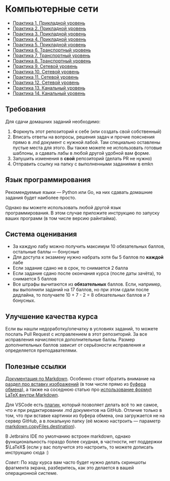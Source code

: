 # Компьютерные сети

- [Практика 1. Прикладной уровень](lab01/lab01.md)
- [Практика 2. Прикладной уровень](lab02/lab02.md)
- [Практика 3. Прикладной уровень](lab03/lab03.md)
- [Практика 4. Прикладной уровень](lab04/lab04.md)
- [Практика 5. Прикладной уровень](lab05/lab05.md)
- [Практика 6. Транспортный уровень](lab06/lab06.md)
- [Практика 7. Транспортный уровень](lab07/lab07.md)
- [Практика 8. Транспортный уровень](lab08/lab08.md)
- [Практика 9. Сетевой уровень](lab09/lab09.md)
- [Практика 10. Сетевой уровень](lab10/lab10.md)
- [Практика 11. Сетевой уровень](lab11/lab11.md)
- [Практика 12. Сетевой уровень](lab12/lab12.md)
- [Практика 13. Канальный уровень](lab13/lab13.md)
- [Практика 14. Канальный уровень](lab14/lab14.md)

## Требования

Для сдачи домашних заданий необходимо:
1. Форкнуть этот репозиторий к себе (или создать свой собственный)
2. Вписать ответы на вопросы, решения задач и прочие пояснения прямо в .md документ 
   с нужной лабой. Там специально оставлены пустые места для этого. Вы также можете 
   не использовать готовые шаблоны, а сдавать лабы в любой другой удобной вам форме.
3. Запушить изменения в **свой** репозиторий (делать PR не нужно)
4. Отправить ссылку на папку с выполненными заданиями в emkn

## Язык программирования

Рекомендуемые языки — Python или Go, на них сдавать домашние задания будет наиболее просто.

Однако вы можете использовать любой другой язык программирования. 
В этом случае приложите инструкцию по запуску ваших программ (в том числе версию райнтайма).

## Система оценивания

- За каждую лабу можно получить максимум 10 обязательных баллов, остальные баллы — бонусные
- Для доступа к экзамену нужно набрать хотя бы 5 баллов по **каждой** лабе
- Если задание сдано не в срок, то снимается 2 балла
- Если задание сдано после окончания курса (после даты зачёта), то снимается 5 баллов
- Все штрафы вычитаются из **обязательных** баллов. Если, например, 
  вы выполнили заданий на 17 баллов, но при этом сдали после дедлайна, 
  то получаете 10 + 7 - 2 = 8 обязательных баллов и 7 бонусных.

## Улучшение качества курса

Если вы нашли недоработку/опечатку в условиях заданий, то можете послать 
Pull Request с исправлением в этот репозиторий. За все исправления начисляются 
дополнительные баллы. Размер дополнительных баллов зависит от серьёзности 
исправления и определяется преподавателями.

## Полезные ссылки

[Документация по Markdown](https://docs.github.com/en/get-started/writing-on-github/getting-started-with-writing-and-formatting-on-github/basic-writing-and-formatting-syntax). 
Особенно стоит обратить внимание на [раздел про вставку изображений](https://docs.github.com/en/get-started/writing-on-github/getting-started-with-writing-and-formatting-on-github/basic-writing-and-formatting-syntax#images) 
(в том числе прямо из [буфера обмена](https://docs.github.com/en/get-started/writing-on-github/getting-started-with-writing-and-formatting-on-github/basic-writing-and-formatting-syntax#uploading-assets)), 
а также на соседнюю статью про [использование формул LaTeX внутри Markdown](https://docs.github.com/en/get-started/writing-on-github/working-with-advanced-formatting/writing-mathematical-expressions).

Для VSCode есть [плагин](https://marketplace.visualstudio.com/items?itemName=yzhang.markdown-all-in-one),
который позволяет делать всё то же самое, что и при редактировании .md документов на GitHub.
Отличие только в том, что при вставке картинки из буфера обмена, она загружается не на сервер 
GitHub, а в локальную папку (её можно настроить — параметр [markdown.copyFiles.destination](https://stackoverflow.com/a/75902436/13913234)).

В Jetbrains IDE по умолчанию встроен markdown, однако функциональность гораздо более скудная, 
в частности, нет поддержки $\LaTeX$ (если у вас получится это настроить, то можете дописать инструкцию сюда :)

*Совет:* По ходу курса вам часто будет нужно делать скриншоты фрагмента экрана, разберитесь, как это делается в вашей операционной системе.
